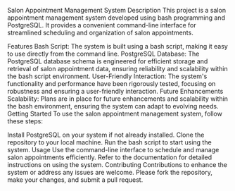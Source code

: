 Salon Appointment Management System
Description
This project is a salon appointment management system developed using bash programming and PostgreSQL. It provides a convenient command-line interface for streamlined scheduling and organization of salon appointments.

Features
Bash Script: The system is built using a bash script, making it easy to use directly from the command line.
PostgreSQL Database: The PostgreSQL database schema is engineered for efficient storage and retrieval of salon appointment data, ensuring reliability and scalability within the bash script environment.
User-Friendly Interaction: The system's functionality and performance have been rigorously tested, focusing on robustness and ensuring a user-friendly interaction.
Future Enhancements
Scalability: Plans are in place for future enhancements and scalability within the bash environment, ensuring the system can adapt to evolving needs.
Getting Started
To use the salon appointment management system, follow these steps:

Install PostgreSQL on your system if not already installed.
Clone the repository to your local machine.
Run the bash script to start using the system.
Usage
Use the command-line interface to schedule and manage salon appointments efficiently.
Refer to the documentation for detailed instructions on using the system.
Contributing
Contributions to enhance the system or address any issues are welcome. Please fork the repository, make your changes, and submit a pull request.
